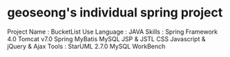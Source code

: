 # geoseong's individual spring project

Project Name : BucketList
Use Language : JAVA
Skills :
  Spring Framework 4.0
  Tomcat v7.0
  Spring MyBatis
  MySQL
  JSP & JSTL
  CSS
  Javascript & jQuery & Ajax
Tools : 
  StarUML 2.7.0
  MySQL WorkBench
